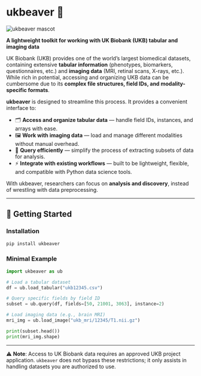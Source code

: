 # ukbeaver 🦫

![ukbeaver mascot](assets/ukbeaver.png)

**A lightweight toolkit for working with UK Biobank (UKB) tabular and imaging data**

UK Biobank (UKB) provides one of the world’s largest biomedical datasets, containing extensive **tabular information** (phenotypes, biomarkers, questionnaires, etc.) and **imaging data** (MRI, retinal scans, X-rays, etc.). While rich in potential, accessing and organizing UKB data can be cumbersome due to its **complex file structures, field IDs, and modality-specific formats**.

**ukbeaver** is designed to streamline this process. It provides a convenient interface to:

- 🗂 **Access and organize tabular data** — handle field IDs, instances, and arrays with ease.  
- 🖼 **Work with imaging data** — load and manage different modalities without manual overhead.  
- 🔎 **Query efficiently** — simplify the process of extracting subsets of data for analysis.  
- ⚡ **Integrate with existing workflows** — built to be lightweight, flexible, and compatible with Python data science tools.  

With ukbeaver, researchers can focus on **analysis and discovery**, instead of wrestling with data preprocessing.  

---

## 🚀 Getting Started  

### Installation  
```bash
pip install ukbeaver
```

### Minimal Example  

```python
import ukbeaver as ub

# Load a tabular dataset
df = ub.load_tabular("ukb12345.csv")

# Query specific fields by field ID
subset = ub.query(df, fields=[50, 21001, 3063], instance=2)

# Load imaging data (e.g., brain MRI)
mri_img = ub.load_image("ukb_mri/12345/T1.nii.gz")

print(subset.head())
print(mri_img.shape)
```

---

⚠️ **Note**: Access to UK Biobank data requires an approved UKB project application. `ukbeaver` does not bypass these restrictions; it only assists in handling datasets you are authorized to use.